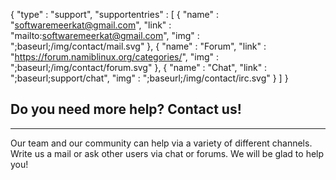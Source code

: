 {
  "type" : "support",
  "supportentries" : [
    { "name" : "softwaremeerkat@gmail.com", "link" : "mailto:softwaremeerkat@gmail.com", "img" : ";baseurl;/img/contact/mail.svg" },
    { "name" : "Forum", "link" : "https://forum.namiblinux.org/categories/", "img" : ";baseurl;/img/contact/forum.svg" },
    { "name" : "Chat", "link" : ";baseurl;support/chat", "img" : ";baseurl;/img/contact/irc.svg" }
  ]
}

## Do you need more help? Contact us!
---

Our team and our community can help via a variety of different channels.
Write us a mail or ask other users via chat or forums. We will be glad to help you!
